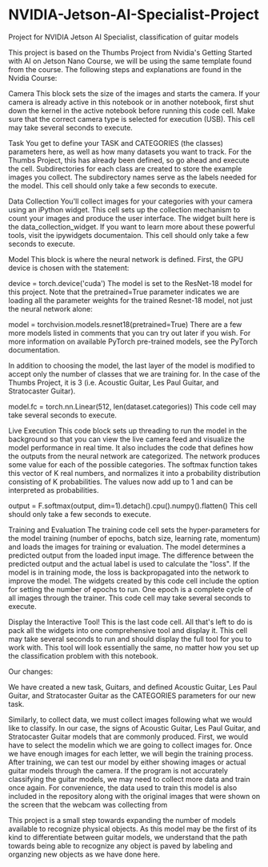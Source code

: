 # NVIDIA-Jetson-AI-Specialist-Project
Project for NVIDIA Jetson AI Specialist, classification of guitar models

This project is based on the Thumbs Project from Nvidia's Getting Started with AI on Jetson Nano Course, we will be using the same template found from the course. The following steps and explanations are found in the Nvidia Course:

Camera
This block sets the size of the images and starts the camera. If your camera is already active in this notebook or in another notebook, first shut down the kernel in the active notebook before running this code cell. Make sure that the correct camera type is selected for execution (USB). This cell may take several seconds to execute.

Task
You get to define your TASK and CATEGORIES (the classes) parameters here, as well as how many datasets you want to track. For the Thumbs Project, this has already been defined, so go ahead and execute the cell. Subdirectories for each class are created to store the example images you collect. The subdirectory names serve as the labels needed for the model. This cell should only take a few seconds to execute.

Data Collection
You'll collect images for your categories with your camera using an iPython widget. This cell sets up the collection mechanism to count your images and produce the user interface. The widget built here is the data_collection_widget. If you want to learn more about these powerful tools, visit the ipywidgets documentaion. This cell should only take a few seconds to execute.

Model
This block is where the neural network is defined. First, the GPU device is chosen with the statement:

device = torch.device('cuda') The model is set to the ResNet-18 model for this project. Note that the pretrained=True parameter indicates we are loading all the parameter weights for the trained Resnet-18 model, not just the neural network alone:

model = torchvision.models.resnet18(pretrained=True) There are a few more models listed in comments that you can try out later if you wish. For more information on available PyTorch pre-trained models, see the PyTorch documentation.

In addition to choosing the model, the last layer of the model is modified to accept only the number of classes that we are training for. In the case of the Thumbs Project, it is 3 (i.e. Acoustic Guitar, Les Paul Guitar, and Stratocaster Guitar).

model.fc = torch.nn.Linear(512, len(dataset.categories)) This code cell may take several seconds to execute.

Live Execution
This code block sets up threading to run the model in the background so that you can view the live camera feed and visualize the model performance in real time. It also includes the code that defines how the outputs from the neural network are categorized. The network produces some value for each of the possible categories. The softmax function takes this vector of K real numbers, and normalizes it into a probability distribution consisting of K probabilities. The values now add up to 1 and can be interpreted as probabilities.

output = F.softmax(output, dim=1).detach().cpu().numpy().flatten() This cell should only take a few seconds to execute.

Training and Evaluation
The training code cell sets the hyper-parameters for the model training (number of epochs, batch size, learning rate, momentum) and loads the images for training or evaluation. The model determines a predicted output from the loaded input image. The difference between the predicted output and the actual label is used to calculate the "loss". If the model is in training mode, the loss is backpropagated into the network to improve the model. The widgets created by this code cell include the option for setting the number of epochs to run. One epoch is a complete cycle of all images through the trainer. This code cell may take several seconds to execute.

Display the Interactive Tool!
This is the last code cell. All that's left to do is pack all the widgets into one comprehensive tool and display it. This cell may take several seconds to run and should display the full tool for you to work with. This tool will look essentially the same, no matter how you set up the classification problem with this notebook.

Our changes:

We have created a new task, Guitars, and defined Acoustic Guitar, Les Paul Guitar, and Stratocaster Guitar as the CATEGORIES parameters for our new task.

Similarly, to collect data, we must collect images following what we would like to classify. In our case, the signs of Acoustic Guitar, Les Paul Guitar, and Stratocaster Guitar models that are commonly produced. First, we would have to select the modelin which we are going to collect images for. Once we have enough images for each letter, we will begin the training process. After training, we can test our model by either showing images or actual guitar models through the camera. If the program is not accurately classifying the guitar models, we may need to collect more data and train once again. For convenience, the data used to train this model is also included in the repository along with the original images that were shown on the screen that the webcam was collecting from 

This project is a small step towards expanding the number of models available to recognize physical objects. As this model may be the first of its kind to differentiate between guitar models, we understand that the path towards being able to recognize any object is paved by labeling and organzing new objects as we have done here.
